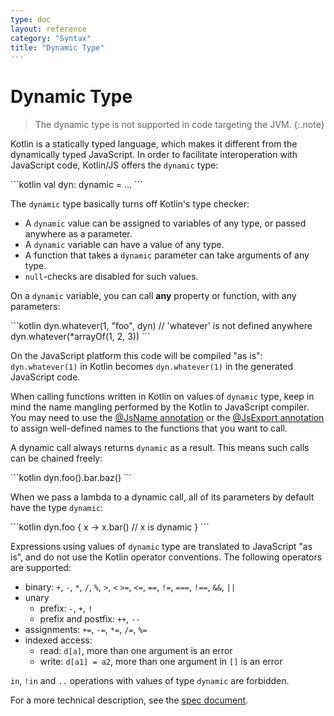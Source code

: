 ```yaml
---
type: doc
layout: reference
category: "Syntax"
title: "Dynamic Type"
---
```


# Dynamic Type

> The dynamic type is not supported in code targeting the JVM.
{:.note}

Kotlin is a statically typed language, which makes it different from the dynamically typed JavaScript. In order to facilitate interoperation with JavaScript code, Kotlin/JS offers the `dynamic` type:

<div class="sample" markdown="1" theme="idea" data-highlight-only>
```kotlin
val dyn: dynamic = ...
```
</div>

The `dynamic` type basically turns off Kotlin's type checker:

  - A `dynamic` value can be assigned to variables of any type, or passed anywhere as a parameter.
  - A `dynamic` variable can have a value of any type.
  - A function that takes a `dynamic` parameter can take arguments of any type. 
  - `null`-checks are disabled for such values.

On a `dynamic` variable, you can call **any** property or function, with any parameters: 

<div class="sample" markdown="1" theme="idea" data-highlight-only>
```kotlin
dyn.whatever(1, "foo", dyn) // 'whatever' is not defined anywhere
dyn.whatever(*arrayOf(1, 2, 3))
```
</div>

On the JavaScript platform this code will be compiled "as is": `dyn.whatever(1)` in Kotlin becomes `dyn.whatever(1)` in
the generated JavaScript code.

When calling functions written in Kotlin on values of `dynamic` type, keep in mind the name mangling performed by the
Kotlin to JavaScript compiler. You may need to use the [@JsName annotation](js-to-kotlin-interop.html#jsname-annotation) or the [@JsExport annotation](js-to-kotlin-interop.html#jsexport-annotation) to assign well-defined names to the functions that you want to call.

A dynamic call always returns `dynamic` as a result. This means such calls can be chained freely:

<div class="sample" markdown="1" theme="idea" data-highlight-only>
```kotlin
dyn.foo().bar.baz()
```
</div>

When we pass a lambda to a dynamic call, all of its parameters by default have the type `dynamic`:

<div class="sample" markdown="1" theme="idea" data-highlight-only>
```kotlin
dyn.foo {
    x -> x.bar() // x is dynamic
}
```
</div>

Expressions using values of `dynamic` type are translated to JavaScript "as is", and do not use the Kotlin operator conventions.
The following operators are supported:

* binary: `+`, `-`, `*`, `/`, `%`, `>`, `<` `>=`, `<=`, `==`, `!=`, `===`, `!==`, `&&`, `||`
* unary
    * prefix: `-`, `+`, `!`
    * prefix and postfix: `++`, `--`
* assignments: `+=`, `-=`, `*=`, `/=`, `%=`
* indexed access:
    * read: `d[a]`, more than one argument is an error
    * write: `d[a1] = a2`, more than one argument in `[]` is an error

`in`, `!in` and `..` operations with values of type `dynamic` are forbidden.

For a more technical description, see the [spec document](https://github.com/JetBrains/kotlin/blob/master/spec-docs/dynamic-types.md).
